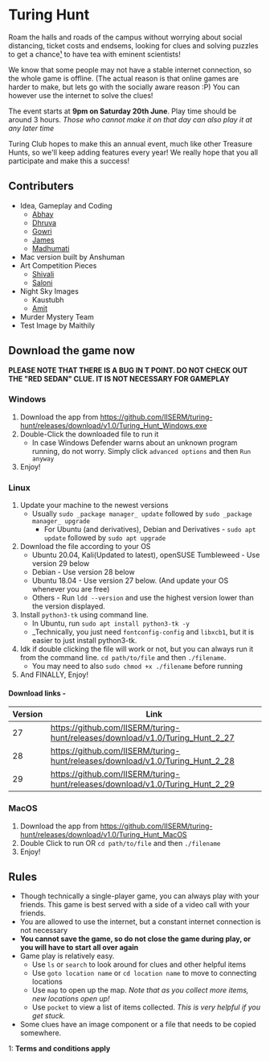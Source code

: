 # Turing Hunt

Roam the halls and roads of the campus without worrying about social distancing, ticket costs and endsems, looking for clues and solving puzzles to get a chance[¹](#tc1) to have tea with eminent scientists!

We know that some people may not have a stable internet connection, so the whole game is offline. (The actual reason is that online games are harder to make, but lets go with the socially aware reason :P) You can however use the internet to solve the clues!

The event starts at **9pm on Saturday 20th June**. Play time should be around 3 hours.
_Those who cannot make it on that day can also play it at any later time_

Turing Club hopes to make this an annual event, much like other Treasure Hunts, so we'll keep adding features every year! We really hope that you all participate and make this a success!

## Contributers

- Idea, Gameplay and Coding
  - [Abhay](https://github.com/AbbyDabby246)
  - [Dhruva](https://dhruvasambrani.github.io)
  - [Gowri](https://github.com/gowrianil)
  - [James](https://github.com/james471)
  - [Madhumati](https://github.com/madhums511)
- Mac version built by Anshuman
- Art Competition Pieces
  - [Shivali](https://www.instagram.com/m0tifs_)
  - [Saloni](https://instagram.com/films_on_paper)
- Night Sky Images
  - Kaustubh
  - [Amit](https://www.instagram.com/amityogi.photography/)
- Murder Mystery Team
- Test Image by Maithily

## Download the game now

**PLEASE NOTE THAT THERE IS A BUG IN T POINT. DO NOT CHECK OUT THE "RED SEDAN" CLUE. IT IS NOT NECESSARY FOR GAMEPLAY**

### Windows

1. Download the app from <https://github.com/IISERM/turing-hunt/releases/download/v1.0/Turing_Hunt_Windows.exe>
2. Double-Click the downloaded file to run it
   - In case Windows Defender warns about an unknown program running, do not worry. Simply click `advanced options` and then `Run anyway`
3. Enjoy!

### Linux

1. Update your machine to the newest versions
   - Usually `sudo _package manager_ update` followed by `sudo _package manager_ upgrade`
      - For Ubuntu (and derivatives), Debian and Derivatives - `sudo apt update` followed by `sudo apt upgrade`
2. Download the file according to your OS
   - Ubuntu 20.04, Kali(Updated to latest), openSUSE Tumbleweed - Use version 29 below
   - Debian - Use version 28 below
   - Ubuntu 18.04 - Use version 27 below. (And update your OS whenever you are free)
   - Others - Run `ldd --version` and use the highest version lower than the version displayed.
3. Install `python3-tk` using command line.
   - In Ubuntu, run `sudo apt install python3-tk -y`
   - _Technically, you just need `fontconfig-config` and `libxcb1`, but it is easier to just install python3-tk.
4. Idk if double clicking the file will work or not, but you can always run it from the command line. `cd path/to/file` and then `./filename`.
   - You may need to also ```sudo chmod +x ./filename``` before running
5. And FINALLY, Enjoy!

#### Download links -

| Version | Link                                                                            |
| ------- | ------------------------------------------------------------------------------- |
| 27      | <https://github.com/IISERM/turing-hunt/releases/download/v1.0/Turing_Hunt_2_27> |
| 28      | <https://github.com/IISERM/turing-hunt/releases/download/v1.0/Turing_Hunt_2_28> |
| 29      | <https://github.com/IISERM/turing-hunt/releases/download/v1.0/Turing_Hunt_2_29> |

### MacOS

1. Download the app from <https://github.com/IISERM/turing-hunt/releases/download/v1.0/Turing_Hunt_MacOS>
2. Double Click to run OR `cd path/to/file` and then `./filename`
3. Enjoy!

## Rules

- Though technically a single-player game, you can always play with your friends. This game is best served with a side of a video call with your friends.
- You are allowed to use the internet, but a constant internet connection is not necessary
- **You cannot save the game, so do not close the game during play, or you will have to start all over again**
- Game play is relatively easy.
  - Use `ls` or `search` to look around for clues and other helpful items
  - Use `goto location name` or `cd location name` to move to connecting locations
  - Use `map` to open up the map. _Note that as you collect more items, new locations open up!_
  - Use `pocket` to view a list of items collected. _This is very helpful if you get stuck._
- Some clues have an image component or a file that needs to be copied somewhere.


<a id="tc1">1</a>: **Terms and conditions apply**
